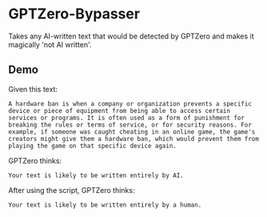 # GPTZero-Bypasser

Takes any AI-written text that would be detected by GPTZero and makes it magically 'not AI written'.

## Demo

Given this text:

`A hardware ban is when a company or organization prevents a specific device or piece of equipment from being able to access certain services or programs. It is often used as a form of punishment for breaking the rules or terms of service, or for security reasons. For example, if someone was caught cheating in an online game, the game's creators might give them a hardware ban, which would prevent them from playing the game on that specific device again.`

GPTZero thinks:

`Your text is likely to be written entirely by AI.`


After using the script, GPTZero thinks:

`Your text is likely to be written entirely by a human.`
